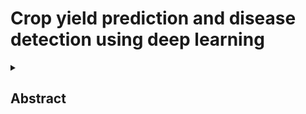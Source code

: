 # Crop yield prediction and disease detection using deep learning 
<details>
<summary><h2> Abstract </h2> </summary>
<br>
 
#### crop yield prediction:The project uses Long Short-Term Memory (LSTM) models to forecast crop yields accurately by analyzing sequential data like weather patterns and soil conditions. 
 
#### disease detection:Convolutional Neural Networks (CNNs) are employed to detect and classify crop diseases from leaf images, enabling timely intervention and reducing crop losses.
</details>
